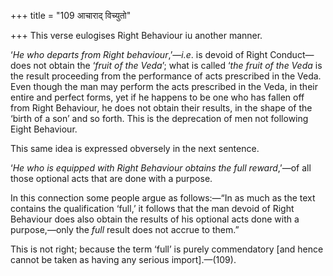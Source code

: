 +++
title = "109 आचाराद् विच्युतो"

+++
This verse eulogises Right Behaviour iu another manner.

‘*He who departs from Right behaviour*,’—*i.e*. is devoid of Right
Conduct—does not obtain the ‘*fruit of the Veda*’; what is called ‘*the
fruit of the Veda* is the result proceeding from the performance of acts
prescribed in the Veda. Even though the man may perform the acts
prescribed in the Veda, in their entire and perfect forms, yet if he
happens to be one who has fallen off from Right Behaviour, he does not
obtain their results, in the shape of the ‘birth of a son’ and so forth.
This is the deprecation of men not following Eight Behaviour.

This same idea is expressed obversely in the next sentence.

‘*He who is equipped with Right Behaviour obtains the full reward*,’—of
all those optional acts that are done with a purpose.

In this connection some people argue as follows:—“In as much as the text
contains the qualification ‘full,’ it follows that the man devoid of
Right Behaviour does also obtain the results of his optional acts done
with a purpose,—only the *full* result does not accrue to them.”

This is not right; because the term ‘full’ is purely commendatory \[and
hence cannot be taken as having any serious import\].—(109).

[](Javascript:void(0);)
